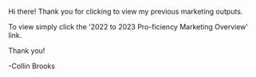 Hi there! Thank you for clicking to view my previous marketing outputs.

To view simply click the '2022 to 2023 Pro-ficiency Marketing Overview' link.

Thank you!


-Collin Brooks
